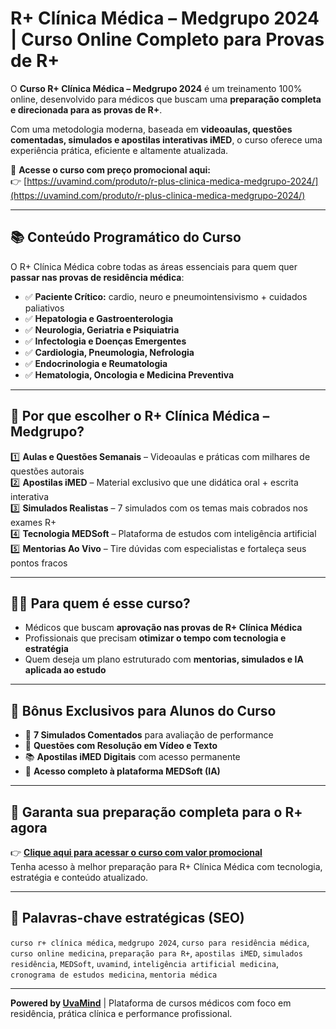 # R+ Clínica Médica – Medgrupo 2024 | Curso Online Completo para Provas de R+

O **Curso R+ Clínica Médica – Medgrupo 2024** é um treinamento 100% online, desenvolvido para médicos que buscam uma **preparação completa e direcionada para as provas de R+**.

Com uma metodologia moderna, baseada em **videoaulas, questões comentadas, simulados e apostilas interativas iMED**, o curso oferece uma experiência prática, eficiente e altamente atualizada.

🔗 **Acesse o curso com preço promocional aqui:**  
👉 [https://uvamind.com/produto/r-plus-clinica-medica-medgrupo-2024/](https://uvamind.com/produto/r-plus-clinica-medica-medgrupo-2024/)

---

## 📚 Conteúdo Programático do Curso

O R+ Clínica Médica cobre todas as áreas essenciais para quem quer **passar nas provas de residência médica**:

- ✅ **Paciente Crítico:** cardio, neuro e pneumointensivismo + cuidados paliativos
- ✅ **Hepatologia e Gastroenterologia**
- ✅ **Neurologia, Geriatria e Psiquiatria**
- ✅ **Infectologia e Doenças Emergentes**
- ✅ **Cardiologia, Pneumologia, Nefrologia**
- ✅ **Endocrinologia e Reumatologia**
- ✅ **Hematologia, Oncologia e Medicina Preventiva**

---

## 🎯 Por que escolher o R+ Clínica Médica – Medgrupo?

1️⃣ **Aulas e Questões Semanais** – Videoaulas e práticas com milhares de questões autorais  
2️⃣ **Apostilas iMED** – Material exclusivo que une didática oral + escrita interativa  
3️⃣ **Simulados Realistas** – 7 simulados com os temas mais cobrados nos exames R+  
4️⃣ **Tecnologia MEDSoft** – Plataforma de estudos com inteligência artificial  
5️⃣ **Mentorias Ao Vivo** – Tire dúvidas com especialistas e fortaleça seus pontos fracos

---

## 👨‍⚕️ Para quem é esse curso?

- Médicos que buscam **aprovação nas provas de R+ Clínica Médica**  
- Profissionais que precisam **otimizar o tempo com tecnologia e estratégia**  
- Quem deseja um plano estruturado com **mentorias, simulados e IA aplicada ao estudo**

---

## 🎁 Bônus Exclusivos para Alunos do Curso

- 📘 **7 Simulados Comentados** para avaliação de performance  
- 🧠 **Questões com Resolução em Vídeo e Texto**  
- 📚 **Apostilas iMED Digitais** com acesso permanente  
- 🤖 **Acesso completo à plataforma MEDSoft (IA)**

---

## 🚀 Garanta sua preparação completa para o R+ agora

👉 **[Clique aqui para acessar o curso com valor promocional](https://uvamind.com/produto/r-plus-clinica-medica-medgrupo-2024/)**  
Tenha acesso à melhor preparação para R+ Clínica Médica com tecnologia, estratégia e conteúdo atualizado.

---

## 🔖 Palavras-chave estratégicas (SEO)

`curso r+ clínica médica`, `medgrupo 2024`, `curso para residência médica`, `curso online medicina`, `preparação para R+`, `apostilas iMED`, `simulados residência`, `MEDSoft`, `uvamind`, `inteligência artificial medicina`, `cronograma de estudos medicina`, `mentoria médica`

---

**Powered by [UvaMind](https://uvamind.com)** | Plataforma de cursos médicos com foco em residência, prática clínica e performance profissional.
